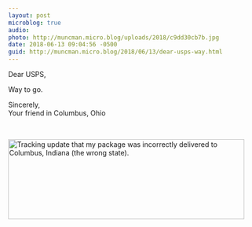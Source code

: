 ```yaml
---
layout: post
microblog: true
audio: 
photo: http://muncman.micro.blog/uploads/2018/c9dd30cb7b.jpg
date: 2018-06-13 09:04:56 -0500
guid: http://muncman.micro.blog/2018/06/13/dear-usps-way.html
---
```

<p>Dear USPS,</p>
<p>Way to go.</p>
<p>Sincerely, <br />Your friend in Columbus, Ohio</p>
<p>&nbsp;</p>
<p><img title="IMG_2595.jpeg" src="http://muncman.micro.blog/uploads/2018/c9dd30cb7b.jpg" alt="Tracking update that my package was incorrectly delivered to Columbus, Indiana (the wrong state)." width="481" height="163" border="0" /></p>
